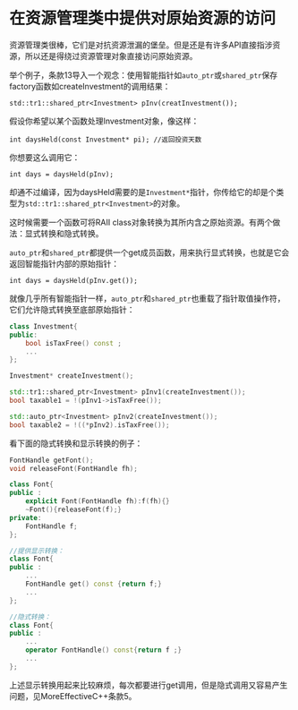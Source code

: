 在资源管理类中提供对原始资源的访问
===

资源管理类很棒，它们是对抗资源泄漏的堡垒。但是还是有许多API直接指涉资源，所以还是得绕过资源管理对象直接访问原始资源。

举个例子，条款13导入一个观念：使用智能指针如`auto_ptr`或`shared_ptr`保存factory函数如createInvestment的调用结果：

`std::tr1::shared_ptr<Investment> pInv(creatInvestment());`

假设你希望以某个函数处理Investment对象，像这样：

`int daysHeld(const Investment* pi); //返回投资天数`

你想要这么调用它：

`int days = daysHeld(pInv);`

却通不过编译，因为daysHeld需要的是`Investment*`指针，你传给它的却是个类型为`std::tr1::shared_ptr<Investment>`的对象。

这时候需要一个函数可将RAII class对象转换为其所内含之原始资源。有两个做法：显式转换和隐式转换。

`auto_ptr`和`shared_ptr`都提供一个get成员函数，用来执行显式转换，也就是它会返回智能指针内部的原始指针：

`int days = daysHeld(pInv.get());`

就像几乎所有智能指针一样，`auto_ptr`和`shared_ptr`也重载了指针取值操作符，它们允许隐式转换至底部原始指针：

```C++
class Investment{
public:
    bool isTaxFree() const ;
    ...
};

Investment* createInvestment();

std::tr1::shared_ptr<Investment> pInv1(createInvestment());
bool taxable1 = !(pInv1->isTaxFree());

std::auto_ptr<Investment> pInv2(createInvestment());
bool taxable2 = !((*pInv2).isTaxFree());

```

看下面的隐式转换和显示转换的例子：

```C++
FontHandle getFont();
void releaseFont(FontHandle fh);

class Font{
public :
    explicit Font(FontHandle fh):f(fh){}
    ~Font(){releaseFont(f);}
private:
    FontHandle f;
};

//提供显示转换：
class Font{
public :
    ...
    FontHandle get() const {return f;}
    ...
};

//隐式转换：
class Font{
public :
    ...
    operator FontHandle() const{return f ;}
    ...
};


```

上述显示转换用起来比较麻烦，每次都要进行get调用，但是隐式调用又容易产生问题，见MoreEffectiveC++条款5。
